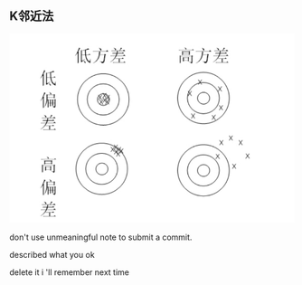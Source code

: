 ## K邻近法


![pic](/images/Pasted%20image%2020250706201108.png)


don't use unmeaningful note to submit a commit.

described what you 
ok 

delete it 
i 'll remember next time
